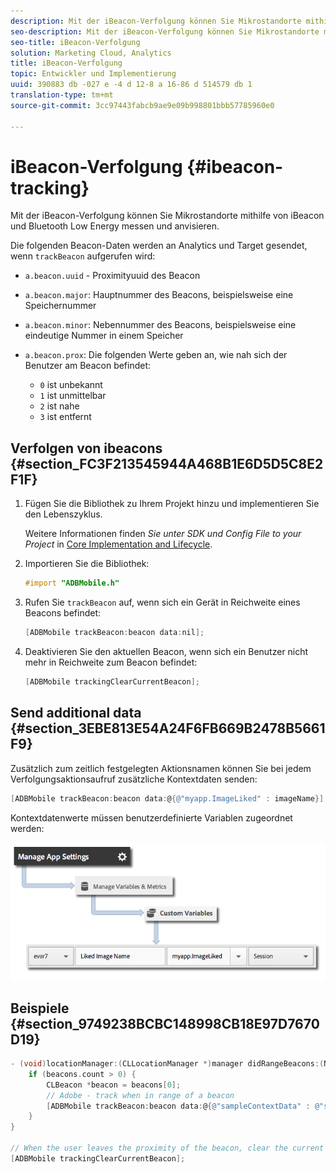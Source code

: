 ```yaml
---
description: Mit der iBeacon-Verfolgung können Sie Mikrostandorte mithilfe von iBeacon und Bluetooth Low Energy messen und anvisieren.
seo-description: Mit der iBeacon-Verfolgung können Sie Mikrostandorte mithilfe von iBeacon und Bluetooth Low Energy messen und anvisieren.
seo-title: iBeacon-Verfolgung
solution: Marketing Cloud, Analytics
title: iBeacon-Verfolgung
topic: Entwickler und Implementierung
uuid: 390883 db -027 e -4 d 12-8 a 16-86 d 514579 db 1
translation-type: tm+mt
source-git-commit: 3cc97443fabcb9ae9e09b998801bbb57785960e0

---
```



# iBeacon-Verfolgung {#ibeacon-tracking}

Mit der iBeacon-Verfolgung können Sie Mikrostandorte mithilfe von iBeacon und Bluetooth Low Energy messen und anvisieren.

Die folgenden Beacon-Daten werden an Analytics und Target gesendet, wenn `trackBeacon` aufgerufen wird:

* `a.beacon.uuid` - Proximityuuid des Beacon
* `a.beacon.major`: Hauptnummer des Beacons, beispielsweise eine Speichernummer
* `a.beacon.minor`: Nebennummer des Beacons, beispielsweise eine eindeutige Nummer in einem Speicher
* `a.beacon.prox`: Die folgenden Werte geben an, wie nah sich der Benutzer am Beacon befindet:

   * `0` ist unbekannt
   * `1` ist unmittelbar
   * `2` ist nahe
   * `3` ist entfernt

## Verfolgen von ibeacons {#section_FC3F213545944A468B1E6D5D5C8E2F1F}

1. Fügen Sie die Bibliothek zu Ihrem Projekt hinzu und implementieren Sie den Lebenszyklus.

   Weitere Informationen finden *Sie unter SDK und Config File to your Project* in [Core Implementation and Lifecycle](/help/ios/getting-started/dev-qs.md).
1. Importieren Sie die Bibliothek:

   ```objective-c
   #import "ADBMobile.h"
   ```

1. Rufen Sie `trackBeacon` auf, wenn sich ein Gerät in Reichweite eines Beacons befindet:

   ```objective-c
   [ADBMobile trackBeacon:beacon data:nil];
   ```

1. Deaktivieren Sie den aktuellen Beacon, wenn sich ein Benutzer nicht mehr in Reichweite zum Beacon befindet:

   ```objective-c
   [ADBMobile trackingClearCurrentBeacon];
   ```

## Send additional data {#section_3EBE813E54A24F6FB669B2478B5661F9}

Zusätzlich zum zeitlich festgelegten Aktionsnamen können Sie bei jedem Verfolgungsaktionsaufruf zusätzliche Kontextdaten senden:

```objective-c
[ADBMobile trackBeacon:beacon data:@{@"myapp.ImageLiked" : imageName}];
```

Kontextdatenwerte müssen benutzerdefinierte Variablen zugeordnet werden:

![](assets/map-variable-context-ltv.png)

## Beispiele {#section_9749238BCBC148998CB18E97D7670D19}

```objective-c
- (void)locationManager:(CLLocationManager *)manager didRangeBeacons:(NSArray *)beacons inRegion:(CLBeaconRegion *)region { 
    if (beacons.count > 0) { 
        CLBeacon *beacon = beacons[0]; 
        // Adobe - track when in range of a beacon 
        [ADBMobile trackBeacon:beacon data:@{@"sampleContextData" : @"sampleContextDataVal"}]; 
    } 
} 
 
// When the user leaves the proximity of the beacon, clear the current beacon 
[ADBMobile trackingClearCurrentBeacon];
```


